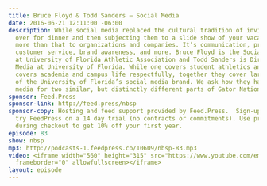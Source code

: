 ```yaml
---
title: Bruce Floyd & Todd Sanders — Social Media
date: 2016-06-21 12:11:00 -06:00
description: While social media replaced the cultural tradition of inviting friends
  over for dinner and then subjecting them to a slide show of your vacation, it’s
  more than that to organizations and companies. It’s communication, promotion, boasting,
  customer service, brand awareness, and more. Bruce Floyd is the Social Media Manager
  at University of Florida Athletic Association and Todd Sanders is Director of Social
  Media at University of Florida. While one covers student athletics and the other
  covers academia and campus life respectfully, together they cover largest portions
  of the University of Florida’s social media brand. We ask how they handle social
  media for two similar, but distinctly different parts of Gator Nation.
sponsor: Feed.Press
sponsor-link: http://feed.press/nbsp
sponsor-copy: Hosting and feed support provided by Feed.Press.  Sign-up today and
  try FeedPress on a 14 day trial (no contracts or commitments). Use promo code *nbsp*
  during checkout to get 10% off your first year.
episode: 83
show: nbsp
mp3: http://podcasts-1.feedpress.co/10609/nbsp-83.mp3
video: <iframe width="560" height="315" src="https://www.youtube.com/embed/t2lTx0X35jg"
  frameborder="0" allowfullscreen></iframe>
layout: episode
---
```


